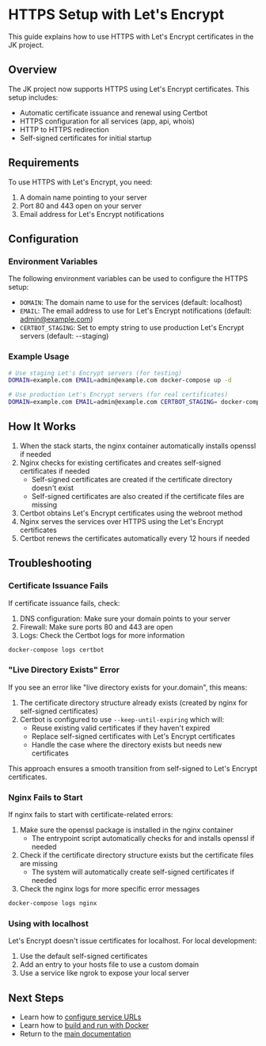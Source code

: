 # HTTPS Setup with Let's Encrypt

This guide explains how to use HTTPS with Let's Encrypt certificates in the JK project.

## Overview

The JK project now supports HTTPS using Let's Encrypt certificates. This setup includes:

- Automatic certificate issuance and renewal using Certbot
- HTTPS configuration for all services (app, api, whois)
- HTTP to HTTPS redirection
- Self-signed certificates for initial startup

## Requirements

To use HTTPS with Let's Encrypt, you need:

1. A domain name pointing to your server
2. Port 80 and 443 open on your server
3. Email address for Let's Encrypt notifications

## Configuration

### Environment Variables

The following environment variables can be used to configure the HTTPS setup:

- `DOMAIN`: The domain name to use for the services (default: localhost)
- `EMAIL`: The email address to use for Let's Encrypt notifications (default: admin@example.com)
- `CERTBOT_STAGING`: Set to empty string to use production Let's Encrypt servers (default: --staging)

### Example Usage

```bash
# Use staging Let's Encrypt servers (for testing)
DOMAIN=example.com EMAIL=admin@example.com docker-compose up -d

# Use production Let's Encrypt servers (for real certificates)
DOMAIN=example.com EMAIL=admin@example.com CERTBOT_STAGING= docker-compose up -d
```

## How It Works

1. When the stack starts, the nginx container automatically installs openssl if needed
2. Nginx checks for existing certificates and creates self-signed certificates if needed
   - Self-signed certificates are created if the certificate directory doesn't exist
   - Self-signed certificates are also created if the certificate files are missing
3. Certbot obtains Let's Encrypt certificates using the webroot method
4. Nginx serves the services over HTTPS using the Let's Encrypt certificates
5. Certbot renews the certificates automatically every 12 hours if needed

## Troubleshooting

### Certificate Issuance Fails

If certificate issuance fails, check:

1. DNS configuration: Make sure your domain points to your server
2. Firewall: Make sure ports 80 and 443 are open
3. Logs: Check the Certbot logs for more information

```bash
docker-compose logs certbot
```

### "Live Directory Exists" Error

If you see an error like "live directory exists for your.domain", this means:

1. The certificate directory structure already exists (created by nginx for self-signed certificates)
2. Certbot is configured to use `--keep-until-expiring` which will:
   - Reuse existing valid certificates if they haven't expired
   - Replace self-signed certificates with Let's Encrypt certificates
   - Handle the case where the directory exists but needs new certificates

This approach ensures a smooth transition from self-signed to Let's Encrypt certificates.

### Nginx Fails to Start

If nginx fails to start with certificate-related errors:

1. Make sure the openssl package is installed in the nginx container
   - The entrypoint script automatically checks for and installs openssl if needed
2. Check if the certificate directory structure exists but the certificate files are missing
   - The system will automatically create self-signed certificates if needed
3. Check the nginx logs for more specific error messages

```bash
docker-compose logs nginx
```

### Using with localhost

Let's Encrypt doesn't issue certificates for localhost. For local development:

1. Use the default self-signed certificates
2. Add an entry to your hosts file to use a custom domain
3. Use a service like ngrok to expose your local server

## Next Steps

- Learn how to [configure service URLs](configuration.md)
- Learn how to [build and run with Docker](usage.md)
- Return to the [main documentation](../README.md)
